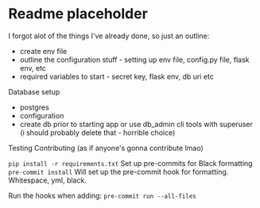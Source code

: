 # Readme placeholder
I forgot alot of the things I've already done, so just an outline:
- create env file
- outline the configuration stuff - setting up env file, config.py file, flask env, etc
- required variables to start - secret key, flask env, db uri etc

Database setup
- postgres
- configuration
- create db prior to starting app or use db_admin cli tools with superuser (i should probably delete that - horrible choice)

Testing
Contributing (as if anyone's gonna contribute lmao)


`pip install -r requirements.txt`
Set up pre-commits for Black formatting
`pre-commit install`
Will set up the pre-commit hook for formatting. Whitespace, yml, black.

Run the hooks when adding:
`pre-commit run --all-files`
